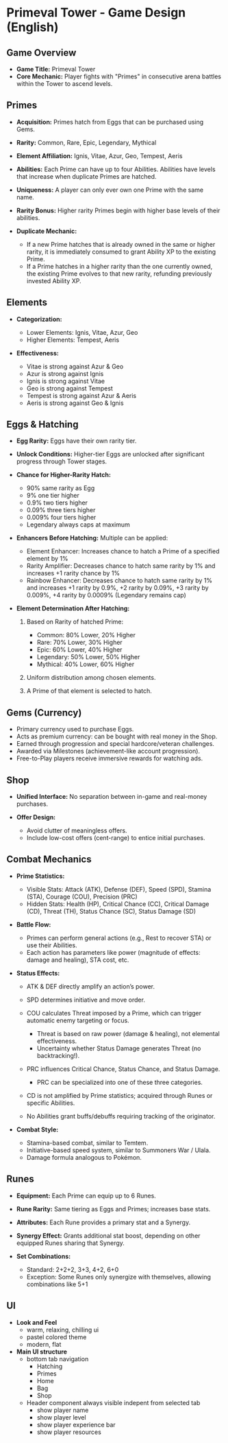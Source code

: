 # Primeval Tower - Game Design (English)

## Game Overview

* **Game Title:** Primeval Tower
* **Core Mechanic:** Player fights with "Primes" in consecutive arena battles within the Tower to ascend levels.

## Primes

* **Acquisition:** Primes hatch from Eggs that can be purchased using Gems.
* **Rarity:** Common, Rare, Epic, Legendary, Mythical
* **Element Affiliation:** Ignis, Vitae, Azur, Geo, Tempest, Aeris
* **Abilities:** Each Prime can have up to four Abilities. Abilities have levels that increase when duplicate Primes are hatched.
* **Uniqueness:** A player can only ever own one Prime with the same name.
* **Rarity Bonus:** Higher rarity Primes begin with higher base levels of their abilities.
* **Duplicate Mechanic:**

  * If a new Prime hatches that is already owned in the same or higher rarity, it is immediately consumed to grant Ability XP to the existing Prime.
  * If a Prime hatches in a higher rarity than the one currently owned, the existing Prime evolves to that new rarity, refunding previously invested Ability XP.

## Elements

* **Categorization:**

  * Lower Elements: Ignis, Vitae, Azur, Geo
  * Higher Elements: Tempest, Aeris
* **Effectiveness:**

  * Vitae is strong against Azur & Geo
  * Azur is strong against Ignis
  * Ignis is strong against Vitae
  * Geo is strong against Tempest
  * Tempest is strong against Azur & Aeris
  * Aeris is strong against Geo & Ignis

## Eggs & Hatching

* **Egg Rarity:** Eggs have their own rarity tier.
* **Unlock Conditions:** Higher-tier Eggs are unlocked after significant progress through Tower stages.
* **Chance for Higher-Rarity Hatch:**

  * 90% same rarity as Egg
  * 9% one tier higher
  * 0.9% two tiers higher
  * 0.09% three tiers higher
  * 0.009% four tiers higher
  * Legendary always caps at maximum
* **Enhancers Before Hatching:** Multiple can be applied:

  * Element Enhancer: Increases chance to hatch a Prime of a specified element by 1%
  * Rarity Amplifier: Decreases chance to hatch same rarity by 1% and increases +1 rarity chance by 1%
  * Rainbow Enhancer: Decreases chance to hatch same rarity by 1% and increases +1 rarity by 0.9%, +2 rarity by 0.09%, +3 rarity by 0.009%, +4 rarity by 0.0009% (Legendary remains cap)
* **Element Determination After Hatching:**

  1. Based on Rarity of hatched Prime:

     * Common: 80% Lower, 20% Higher
     * Rare: 70% Lower, 30% Higher
     * Epic: 60% Lower, 40% Higher
     * Legendary: 50% Lower, 50% Higher
     * Mythical: 40% Lower, 60% Higher
  2. Uniform distribution among chosen elements.
  3. A Prime of that element is selected to hatch.

## Gems (Currency)

* Primary currency used to purchase Eggs.
* Acts as premium currency: can be bought with real money in the Shop.
* Earned through progression and special hardcore/veteran challenges.
* Awarded via Milestones (achievement-like account progression).
* Free-to-Play players receive immersive rewards for watching ads.

## Shop

* **Unified Interface:** No separation between in-game and real-money purchases.
* **Offer Design:**

  * Avoid clutter of meaningless offers.
  * Include low-cost offers (cent-range) to entice initial purchases.

## Combat Mechanics

* **Prime Statistics:**

  * Visible Stats: Attack (ATK), Defense (DEF), Speed (SPD), Stamina (STA), Courage (COU), Precision (PRC)
  * Hidden Stats: Health (HP), Critical Chance (CC), Critical Damage (CD), Threat (TH), Status Chance (SC), Status Damage (SD)
* **Battle Flow:**

  * Primes can perform general actions (e.g., Rest to recover STA) or use their Abilities.
  * Each action has parameters like power (magnitude of effects: damage and healing), STA cost, etc.
* **Status Effects:**

  * ATK & DEF directly amplify an action’s power.
  * SPD determines initiative and move order.
  * COU calculates Threat imposed by a Prime, which can trigger automatic enemy targeting or focus.

    * Threat is based on raw power (damage & healing), not elemental effectiveness.
    * Uncertainty whether Status Damage generates Threat (no backtracking!).
  * PRC influences Critical Chance, Status Chance, and Status Damage.

    * PRC can be specialized into one of these three categories.
  * CD is not amplified by Prime statistics; acquired through Runes or specific Abilities.
  * No Abilities grant buffs/debuffs requiring tracking of the originator.
* **Combat Style:**

  * Stamina-based combat, similar to Temtem.
  * Initiative-based speed system, similar to Summoners War / Ulala.
  * Damage formula analogous to Pokémon.

## Runes

* **Equipment:** Each Prime can equip up to 6 Runes.
* **Rune Rarity:** Same tiering as Eggs and Primes; increases base stats.
* **Attributes:** Each Rune provides a primary stat and a Synergy.
* **Synergy Effect:** Grants additional stat boost, depending on other equipped Runes sharing that Synergy.
* **Set Combinations:**

  * Standard: 2+2+2, 3+3, 4+2, 6+0
  * Exception: Some Runes only synergize with themselves, allowing combinations like 5+1


## UI

* **Look and Feel**
  * warm, relaxing, chilling ui 
  * pastel colored theme
  * modern, flat
* **Main UI structure**
  * bottom tab navigation
    * Hatching
    * Primes
    * Home
    * Bag
    * Shop
  * Header component always visible indepent from selected tab
    * show player name
    * show player level
    * show player experience bar
    * show player resources
